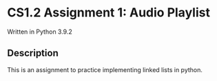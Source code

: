 # CS1.2 Assignment 1: Audio Playlist

Written in Python 3.9.2

## Description

This is an assignment to practice implementing linked lists in python.
